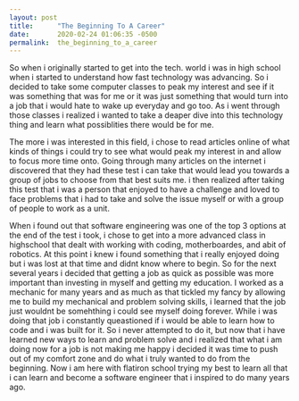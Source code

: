 ```yaml
---
layout: post
title:      "The Beginning To A Career"
date:       2020-02-24 01:06:35 -0500
permalink:  the_beginning_to_a_career
---
```



So when i originally started to get into the tech. world i was in high school when i started to understand how fast technology was advancing. So i decided to take some computer classes to peak my interest and see if it was something that was for me or it was just something that would turn into a job that i would hate to wake up everyday and go too.
As i went through those classes i realized i wanted to take a deaper dive into this technology thing and learn what possiblities there would be for me. 

The more i was interested in this field, i chose to read articles online of what kinds of things i could try to see what would peak my interest in and allow to focus more time onto. Going through many articles on the internet i discovered that they had these test i can take that would lead you towards a group of jobs to choose from that best suits me. i then realized after taking this test that i was a person that enjoyed to have a challenge and loved to face problems that i had to take and solve the issue myself or with a group of people to work as a unit.

When i found out that software engineering was one of the top 3 options at the end of the test i took, i chose to get into a more advanced class in highschool that dealt with working with coding, motherboardes, and abit of robotics. At this point i knew i found something that i really enjoyed doing but i was lost at that time and didnt know where to begin. So for the next several years i decided that getting a job as quick as possible was more important than investing in myself and getting my education. I worked as a mechanic for many years and as much as that tickled my fancy by allowing me to build my mechanical and problem solving skills, i learned that the job just wouldnt be somehthing i could see myself doing forever. While i was doing that job i constantly queastioned if i would be able to learn how to code and i was built for it. So i never attempted to do it, but now that i have learned new ways to learn and problem solve and i realized that what i am doing now for a job is not making me happy i decided it was time to push out of my comfort zone and do what i truly wanted to do from the beginning. Now i am here with flatiron school trying my best to learn all that i can learn and become a software engineer that i inspired to do many years ago.
